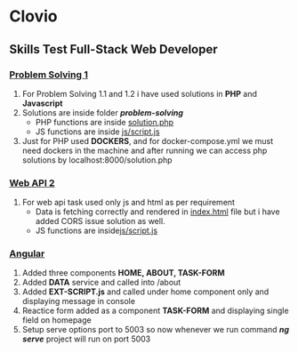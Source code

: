 # Clovio
## Skills Test Full-Stack Web Developer

### [Problem Solving 1](problem-solving)
1. For Problem Solving 1.1 and 1.2 i have used solutions in **PHP** and **Javascript** 
2. Solutions are inside folder ***problem-solving*** 
    - PHP functions are inside [solution.php](problem-solving/solution.php)
    - JS functions are inside [js/script.js](problem-solving/js/script.js)
3. Just for PHP used **DOCKERS**, and for docker-compose.yml we must need dockers in the machine and after running we can access php solutions by localhost:8000/solution.php

### [Web API 2](web-api)
1. For web api task used only js and html as per requirement
    - Data is fetching correctly and rendered in [index.html](web-api/index.html) file but i have added CORS issue solution as well.
    - JS functions are inside[js/script.js](web-api/js/script.js)

### [Angular](angular)
1. Added three components **HOME, ABOUT, TASK-FORM**
2. Added **DATA** service and called into /about
3. Added **EXT-SCRIPT.js** and called under home component only and displaying message in console
4. Reactice form added as a component **TASK-FORM** and displaying single field on homepage
5. Setup serve options port to 5003 so now whenever we run command ***ng serve*** project will run on port 5003
